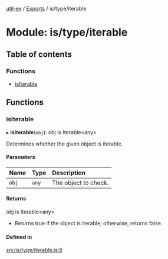 [util-ex](../README.md) / [Exports](../modules.md) / is/type/iterable

# Module: is/type/iterable

## Table of contents

### Functions

- [isIterable](is_type_iterable.md#isiterable)

## Functions

### isIterable

▸ **isIterable**(`obj`): obj is Iterable\<any\>

Determines whether the given object is iterable.

#### Parameters

| Name | Type | Description |
| :------ | :------ | :------ |
| `obj` | `any` | The object to check. |

#### Returns

obj is Iterable\<any\>

- Returns true if the object is iterable; otherwise, returns false.

#### Defined in

[src/is/type/iterable.js:6](https://github.com/snowyu/util-ex.js/blob/fac65b1/src/is/type/iterable.js#L6)
